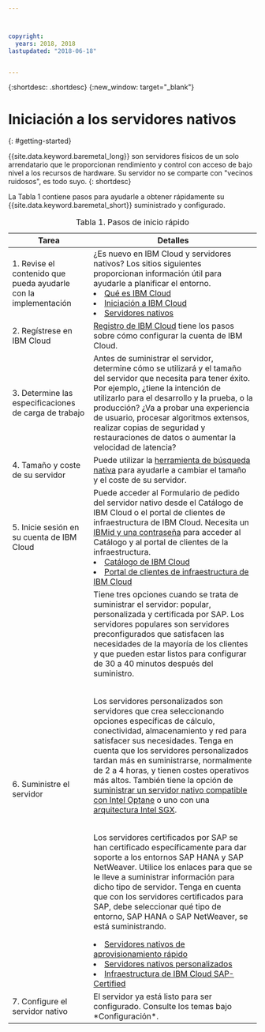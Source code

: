 ```yaml
---



copyright:
  years: 2018, 2018
lastupdated: "2018-06-18"


---
```


{:shortdesc: .shortdesc}
{:new_window: target="_blank"}

# Iniciación a los servidores nativos
{: #getting-started}

{{site.data.keyword.baremetal_long}} son servidores físicos de un solo arrendatario que le proporcionan rendimiento y control con acceso de bajo nivel a los recursos de hardware. Su servidor no se comparte con "vecinos ruidosos", es todo suyo.
{: shortdesc}

La Tabla 1 contiene pasos para ayudarle a obtener rápidamente su {{site.data.keyword.baremetal_short}} suministrado y configurado.
<table>
   <CAPTION>Tabla 1. Pasos de inicio rápido</CAPTION>
   <THEAD>
   <TR>
   <th>Tarea</th>
   <th>Detalles</th>
   </TR>
   </THEAD>
   <TBODY>
   <tr>
   <td>1. Revise el contenido que pueda ayudarle con la implementación</td>
   <td>¿Es nuevo en IBM Cloud y servidores nativos? Los sitios siguientes proporcionan información útil para ayudarle a planificar el entorno. 
   <li><a href="https://ibm.com/cloud-computing/">Qué es IBM Cloud</a></li>
   <li><a href="https://ibm.com/cloud/get-started">Iniciación a IBM Cloud</a></li>
   <li><a href="https://www.ibm.com/cloud/bare-metal-servers">Servidores nativos</a></li>
   </td>
 <tr>
   <td>2. Regístrese en IBM Cloud</td>
   <td><a href="https://console.bluemix.net/docs/admin/adminpublic.html#signing-up-for-ibm-cloud">Registro de IBM Cloud</a> tiene los pasos sobre cómo configurar la cuenta de IBM Cloud.</td>
 <tr>
   <td>3. Determine las especificaciones de carga de trabajo</td>
   <td>Antes de suministrar el servidor, determine cómo se utilizará y el tamaño del servidor que necesita para tener éxito. Por ejemplo, ¿tiene la intención de utilizarlo para el desarrollo y la prueba, o la producción? ¿Va a probar una experiencia de usuario, procesar algoritmos extensos, realizar copias de seguridad y restauraciones de datos o aumentar la velocidad de latencia?</td>  
 <tr>
   <td>4. Tamaño y coste de su servidor</td>
   <td>Puede utilizar la <a href="https://www.ibm.com/cloud-computing/bluemix/bare-metal-search">herramienta de búsqueda nativa</a> para ayudarle a cambiar el tamaño y el coste de su servidor.</td>
 <tr>
   <td>5. Inicie sesión en su cuenta de IBM Cloud</td>
   <td>Puede acceder al Formulario de pedido del servidor nativo desde el Catálogo de IBM Cloud o el portal de clientes de infraestructura de IBM Cloud. Necesita un <a href="https://console.bluemix.net/docs/customer-portal/getting-started.html#getting-started">IBMid y una contraseña</a> para acceder al Catálogo y al portal de clientes de la infraestructura.
   <li><a href="https://console.bluemix.net/catalog/">Catálogo de IBM Cloud</a></li>
   <li><a href="https://control.softlayer.com">Portal de clientes de infraestructura de IBM Cloud</a></li>  
   </td>   
<tr>   
   <td>6. Suministre el servidor</td>
   <td>Tiene tres opciones cuando se trata de suministrar el servidor: popular, personalizada y certificada por SAP. Los servidores populares son servidores preconfigurados que satisfacen las necesidades de la mayoría de los clientes y que pueden estar listos para configurar de 30 a 40 minutos después del suministro. 
   
     
<br>Los servidores personalizados son servidores que crea seleccionando opciones específicas de cálculo, conectividad, almacenamiento y red para satisfacer sus necesidades. Tenga en cuenta que los servidores personalizados tardan más en suministrarse, normalmente de 2 a 4 horas, y tienen costes operativos más altos. También tiene la opción de <a href="bm_provision_ssd.html">suministrar un servidor nativo compatible con Intel Optane</a> o uno con una <a href="bare-metal-provision-SGX.html">arquitectura Intel SGX</a>. 
     
<br>Los servidores certificados por SAP se han certificado específicamente para dar soporte a los entornos SAP HANA y SAP NetWeaver.
Utilice los enlaces para que se le lleve a suministrar información para dicho tipo de servidor. Tenga en cuenta que con los servidores certificados para SAP, debe seleccionar qué tipo de entorno, SAP HANA o SAP NetWeaver, se está suministrando.  
  <li><a href="baremetal-provision-popular.html">Servidores nativos de aprovisionamiento rápido</a></li>
  <li><a href="baremetal-provision.html">Servidores nativos personalizados</a></li>
  <li><a href="bare-metal-sap-applications.html">Infraestructura de IBM Cloud SAP-Certified</a></li>
  </td>
 <tr>
   <td>7. Configure el servidor nativo</td>
   <td>El servidor ya está listo para ser configurado. Consulte los temas bajo *Configuración*.</td>
   </td>
   </tr>
   </TBODY>
   </table>
